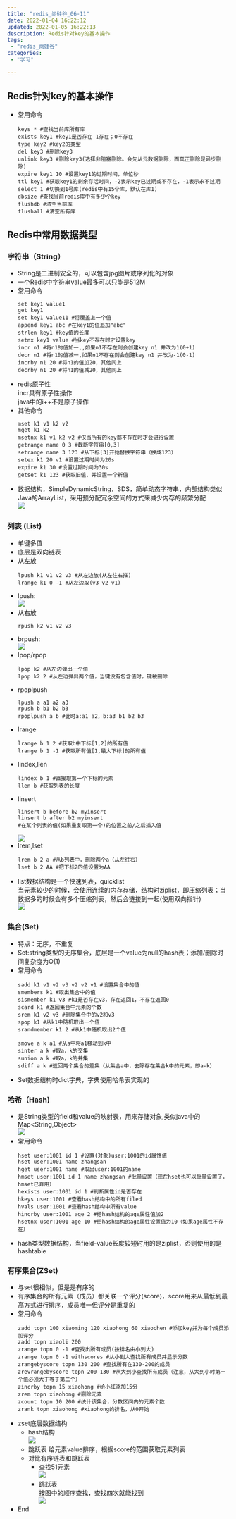 ```yaml
---
title: "redis_尚硅谷_06-11"
date: 2022-01-04 16:22:12  
updated: 2022-01-05 16:22:13 
description: Redis针对key的基本操作
tags: 
 - "redis_尚硅谷"
categories:
 - "学习" 

---
```


## Redis针对key的基本操作
* 常用命令  
  ``` 
  keys * #查找当前库所有库
  exists key1 #key1是否存在 1存在；0不存在
  type key2 #key2的类型
  del key3 #删除key3
  unlink key3 #删除key3(选择非阻塞删除。会先从元数据删除，而真正删除是异步删除)
  expire key1 10 #设置key1的过期时间，单位秒
  ttl key1 #获取key1的剩余存活时间，-2表示key已过期或不存在，-1表示永不过期
  select 1 #切换到1号库(redis中有15个库，默认在库1)
  dbsize #查找当前redis库中有多少个key
  flushdb #清空当前库
  flushall #清空所有库
  ```
## Redis中常用数据类型
### 字符串（String）
* String是二进制安全的，可以包含jpg图片或序列化的对象
* 一个Redis中字符串value最多可以只能是512M
* 常用命令  
  ``` 
  set key1 value1
  get key1 
  set key1 value11 #将覆盖上一个值
  append key1 abc #在key1的值追加"abc"
  strlen key1 #key值的长度
  setnx key1 value #当key不存在时才设置key
  incr n1 #将n1的值加一,,如果n1不存在则会创建key n1 并改为1(0+1)
  decr n1 #将n1的值减一,如果n1不存在则会创建key n1 并改为-1(0-1)
  incrby n1 20 #将n1的值加20，其他同上
  decrby n1 20 #将n1的值减20，其他同上
  ```
* redis原子性  
incr具有原子性操作  
java中的i++不是原子操作  
* 其他命令  
  ``` 
  mset k1 v1 k2 v2
  mget k1 k2 
  msetnx k1 v1 k2 v2 #仅当所有的key都不存在时才会进行设置
  getrange name 0 3 #截断字符串[0,3]
  setrange name 3 123 #从下标[3]开始替换字符串（换成123）
  setex k1 20 v1 #设置过期时间为20s
  expire k1 30 #设置过期时间为30s
  getset k1 123 #获取旧值，并设置一个新值
  ```
* 数据结构，SimpleDynamicString，SDS，简单动态字符串，内部结构类似Java的ArrayList，采用预分配冗余空间的方式来减少内存的频繁分配  
![](https://raw.githubusercontent.com/lwmfjc/lwmfjc.github.io.resource/main/img/1642384642245.png)  
### 列表 (List)  
* 单键多值  
* 底层是双向链表  
* 从左放 
  ``` 
  lpush k1 v1 v2 v3 #从左边放(从左往右推)
  lrange k1 0 -1 #从左边取(v3 v2 v1)
  ```
* lpush:  
![](https://raw.githubusercontent.com/lwmfjc/lwmfjc.github.io.resource/main/img/1642384992243.png)  
* 从右放  
  ``` 
  rpush k2 v1 v2 v3 
  ```
* brpush:  
![](https://raw.githubusercontent.com/lwmfjc/lwmfjc.github.io.resource/main/img/1642385552581.png)  
* lpop/rpop  
  ``` 
  lpop k2 #从左边弹出一个值
  lpop k2 2 #从左边弹出两个值，当键没有包含值时，键被删除
  ```
* rpoplpush  
  ``` 
  lpush a a1 a2 a3
  rpush b b1 b2 b3
  rpoplpush a b #此时a:a1 a2，b:a3 b1 b2 b3
  ```
* lrange
  ``` 
  lrange b 1 2 #获取b中下标[1,2]的所有值
  lrange b 1 -1 #获取所有值[1,最大下标]的所有值
  ```
* lindex,llen
  ``` 
  lindex b 1 #直接取第一个下标的元素
  llen b #获取列表的长度
  ```
* linsert 
  ``` 
  linsert b before b2 myinsert
  linsert b after b2 myinsert
  #在某个列表的值(如果重复取第一个)的位置之前/之后插入值
  ```
  ![](https://raw.githubusercontent.com/lwmfjc/lwmfjc.github.io.resource/main/img/1642405713546.png)
* lrem,lset
  ``` 
  lrem b 2 a #从b列表中，删除两个a（从左往右）
  lset b 2 AA #把下标2的值设置为AA
  ```
* list数据结构是一个快速列表，quicklist  
当元素较少的时候，会使用连续的内存存储，结构时ziplist，即压缩列表；当数据多的时候会有多个压缩列表，然后会链接到一起(使用双向指针)  
![](https://raw.githubusercontent.com/lwmfjc/lwmfjc.github.io.resource/main/img/1642405814686.png)
### 集合(Set)
* 特点：无序，不重复  
* Set:string类型的无序集合，底层是一个value为null的hash表；添加/删除时间复杂度为O(1)
* 常用命令  
  ``` 
  sadd k1 v1 v2 v3 v2 v2 v1 #设置集合中的值
  smembers k1 #取出集合中的值
  sismember k1 v3 #k1是否存在v3，存在返回1，不存在返回0
  scard k1 #返回集合中元素的个数
  srem k1 v2 v3 #删除集合中的v2和v3
  spop k1 #从k1中随机取出一个值
  srandmember k1 2 #从k1中随机取出2个值
  ```
  ``` 
  smove a k a1 #从a中将a1移动到k中
  sinter a k #取a，k的交集
  sunion a k #取a，k的并集
  sdiff a k #返回两个集合的差集（从集合a中，去除存在集合k中的元素，即a-k）
  ```
* Set数据结构时dict字典，字典使用哈希表实现的
### 哈希（Hash)
* 是String类型的field和value的映射表，用来存储对象,类似java中的Map<String,Object>    
![](https://raw.githubusercontent.com/lwmfjc/lwmfjc.github.io.resource/main/img/1642405567709.png)  
* 常用命令
  ``` 
  hset user:1001 id 1 #设置(对象)user:1001的id属性值
  hset user:1001 name zhangsan 
  hget user:1001 name #取出user:1001的name
  hmset user:1001 id 1 name zhangsan #批量设置（现在hset也可以批量设置了，hmset已弃用）
  hexists user:1001 id 1 #判断属性id是否存在
  hkeys user:1001 #查看hash结构中的所有filed
  hvals user:1001 #查看hash结构中所有value
  hincrby user:1001 age 2 #给hash结构的age属性值加2
  hsetnx user:1001 age 10 #给hash结构的age属性设置值为10（如果age属性不存在）
  ```
* hash类型数据结构，当field-value长度较短时用的是ziplist，否则使用的是hashtable
### 有序集合(ZSet)
* 与set很相似，但是是有序的
* 有序集合的所有元素（成员）都关联一个评分(score)，score用来从最低到最高方式进行排序，成员唯一但评分是重复的
* 常用命令
  ``` 
  zadd topn 100 xiaoming 120 xiaohong 60 xiaochen #添加key并为每个成员添加评分
  zadd topn xiaoli 200 
  zrange topn 0 -1 #查找出所有成员(按排名由小到大)
  zrange topn 0 -1 withscores #从小到大查找所有成员并显示分数
  zrangebyscore topn 130 200 #查找所有在130-200的成员
  zrevrangebyscore topn 200 130 #从大到小查找所有成员（注意，从大到小时第一个值必须大于等于第二个）
  zincrby topn 15 xiaohong #给小红添加15分
  zrem topn xiaohong #删除元素
  zcount topn 10 200 #统计该集合，分数区间内的元素个数
  zrank topn xiaohong #xiaohong的排名，从0开始
  ```
* zset底层数据结构
  * hash结构  
  ![](https://raw.githubusercontent.com/lwmfjc/lwmfjc.github.io.resource/main/img/1642408140352.png)
  * 跳跃表
  给元素value排序，根据score的范围获取元素列表
  * 对比有序链表和跳跃表  
    * 查找51元素  
    ![](https://raw.githubusercontent.com/lwmfjc/lwmfjc.github.io.resource/main/img/1642408284497.png)
    * 跳跃表  
    按图中的顺序查找，查找四次就能找到  
    ![](https://raw.githubusercontent.com/lwmfjc/lwmfjc.github.io.resource/main/img/1642408430332.png)
* End